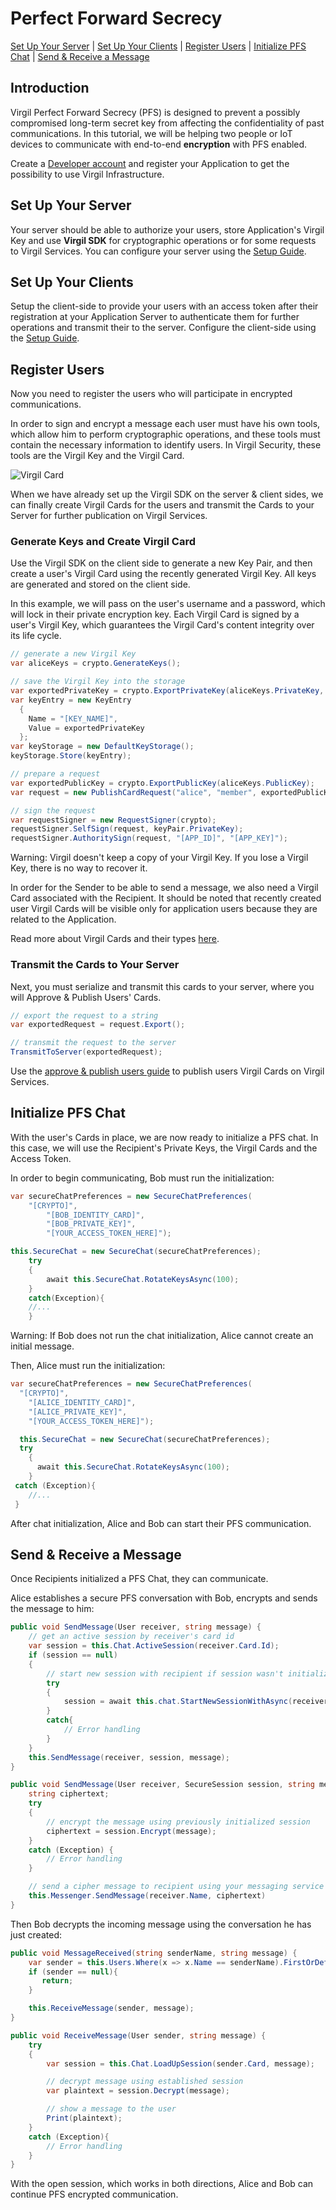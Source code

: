 # Perfect Forward Secrecy

[Set Up Your Server](#head1) | [Set Up Your Clients](#head2) | [Register Users](#head3) | [Initialize PFS Chat](#head4) | [Send & Receive a Message](#head5)

## Introduction
Virgil Perfect Forward Secrecy (PFS) is designed to prevent a possibly compromised long-term secret key from affecting the confidentiality of past communications. In this tutorial, we will be helping two people or IoT devices to communicate with end-to-end **encryption** with PFS enabled.

Create a [Developer account](https://developer.virgilsecurity.com/account/signup) and register your Application to get the possibility to use Virgil Infrastructure.

## <a name="head1"></a> Set Up Your Server
Your server should be able to authorize your users, store Application's Virgil Key and use **Virgil SDK** for cryptographic operations or for some requests to Virgil Services. You can configure your server using the [Setup Guide](https://github.com/VirgilSecurity/virgil-sdk-net/blob/v4/documentation/guides/configuration/server.md).


## <a name="head2"></a> Set Up Your Clients
Setup the client-side to provide your users with an access token after their registration at your Application Server to authenticate them for further operations and transmit their <Term title="Virgil Cards" index="virgil-card" /> to the server. Configure the client-side using the [Setup Guide](https://github.com/VirgilSecurity/virgil-sdk-net/blob/v4/documentation/guides/configuration/client-pfs.md).



## <a name="head3"></a> Register Users
Now you need to register the users who will participate in encrypted communications.

In order to sign and encrypt a message each user must have his own tools, which allow him to perform cryptographic operations, and these tools must contain the necessary information to identify users. In Virgil Security, these tools are the Virgil Key and the Virgil Card.

![Virgil Card](https://github.com/VirgilSecurity/virgil-sdk-net/blob/v4/documentation/img/Card_introduct.png "Create Virgil Card")

When we have already set up the Virgil SDK on the server & client sides, we can finally create Virgil Cards for the users and transmit the Cards to your Server for further publication on Virgil Services.


### Generate Keys and Create Virgil Card
Use the Virgil SDK on the client side to generate a new Key Pair, and then create a user's Virgil Card using the recently generated Virgil Key. All keys are generated and stored on the client side.

In this example, we will pass on the user's username and a password, which will lock in their private encryption key. Each Virgil Card is signed by a user's Virgil Key, which guarantees the Virgil Card's content integrity over its life cycle.

```cs
// generate a new Virgil Key
var aliceKeys = crypto.GenerateKeys();

// save the Virgil Key into the storage
var exportedPrivateKey = crypto.ExportPrivateKey(aliceKeys.PrivateKey, "[KEY_PASSWORD]");
var keyEntry = new KeyEntry
  {
    Name = "[KEY_NAME]",
    Value = exportedPrivateKey
  };
var keyStorage = new DefaultKeyStorage();
keyStorage.Store(keyEntry);

// prepare a request
var exportedPublicKey = crypto.ExportPublicKey(aliceKeys.PublicKey);
var request = new PublishCardRequest("alice", "member", exportedPublicKey);

// sign the request
var requestSigner = new RequestSigner(crypto);
requestSigner.SelfSign(request, keyPair.PrivateKey);
requestSigner.AuthoritySign(request, "[APP_ID]", "[APP_KEY]");
```

Warning: Virgil doesn't keep a copy of your Virgil Key. If you lose a Virgil Key, there is no way to recover it.

In order for the Sender to be able to send a message, we also need a Virgil Card associated with the Recipient. It should be noted that recently created user Virgil Cards will be visible only for application users because they are related to the Application.

Read more about Virgil Cards and their types [here](https://github.com/VirgilSecurity/virgil-sdk-net/blob/v4/documentation/guides/virgil-card/creating-card.md).


### Transmit the Cards to Your Server

Next, you must serialize and transmit this cards to your server, where you will Approve & Publish Users' Cards.

```cs
// export the request to a string
var exportedRequest = request.Export();

// transmit the request to the server
TransmitToServer(exportedRequest);
```

Use the [approve & publish users guide](https://github.com/VirgilSecurity/virgil-sdk-net/blob/v4/documentation/guides/configuration/server.md) to publish users Virgil Cards on Virgil Services.



## <a name="head4"></a> Initialize PFS Chat
With the user's Cards in place, we are now ready to initialize a PFS chat. In this case, we will use the Recipient's Private Keys, the Virgil Cards and the Access Token.

In order to begin communicating, Bob must run the initialization:

```cs
var secureChatPreferences = new SecureChatPreferences(
    "[CRYPTO]",
		"[BOB_IDENTITY_CARD]",
		"[BOB_PRIVATE_KEY]",
		"[YOUR_ACCESS_TOKEN_HERE]");

this.SecureChat = new SecureChat(secureChatPreferences);
    try
    {
        await this.SecureChat.RotateKeysAsync(100);
    }
    catch(Exception){
    //...
    }
```

Warning: If Bob does not run the chat initialization, Alice cannot create an initial message.

Then, Alice must run the initialization:

```cs
var secureChatPreferences = new SecureChatPreferences(
  "[CRYPTO]",
	"[ALICE_IDENTITY_CARD]",
	"[ALICE_PRIVATE_KEY]",
	"[YOUR_ACCESS_TOKEN_HERE]");

  this.SecureChat = new SecureChat(secureChatPreferences);
  try
    {
      await this.SecureChat.RotateKeysAsync(100);
    }
 catch (Exception){
 	//...
 }

```

After chat initialization, Alice and Bob can start their PFS communication.

## <a name="head5"></a> Send & Receive a Message

Once Recipients initialized a PFS Chat, they can communicate.

Alice establishes a secure PFS conversation with Bob, encrypts and sends the message to him:

```cs
public void SendMessage(User receiver, string message) {
    // get an active session by receiver's card id
    var session = this.Chat.ActiveSession(receiver.Card.Id);
    if (session == null)
	{
        // start new session with recipient if session wasn't initialized yet
        try
        {
	       	session = await this.chat.StartNewSessionWithAsync(receiver.Card);
       	}
       	catch{
    	   	// Error handling
       	}
    }
    this.SendMessage(receiver, session, message);
}

public void SendMessage(User receiver, SecureSession session, string message) {
    string ciphertext;
    try
    {
        // encrypt the message using previously initialized session
        ciphertext = session.Encrypt(message);
    }
    catch (Exception) {
        // Error handling
    }

    // send a cipher message to recipient using your messaging service
    this.Messenger.SendMessage(receiver.Name, ciphertext)
}
```


Then Bob decrypts the incoming message using the conversation he has just created:


```cs
public void MessageReceived(string senderName, string message) {
    var sender = this.Users.Where(x => x.Name == senderName).FirstOrDefault();
    if (sender == null){
       return;
    }

    this.ReceiveMessage(sender, message);
}

public void ReceiveMessage(User sender, string message) {
    try
    {
        var session = this.Chat.LoadUpSession(sender.Card, message);

        // decrypt message using established session
        var plaintext = session.Decrypt(message);

        // show a message to the user
        Print(plaintext);
    }
    catch (Exception){
        // Error handling
    }
}
```

With the open session, which works in both directions, Alice and Bob can continue PFS encrypted communication.
